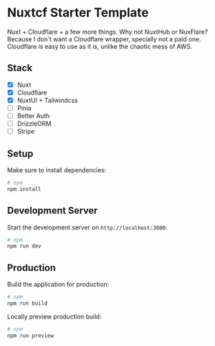 # Nuxtcf Starter Template

Nuxt + Cloudflare + a few more things. Why not NuxtHub or NuxFlare? Because I don't want a Cloudflare wrapper, specially not a paid one. Cloudflare is easy to use as it is, unlike the chaotic mess of AWS.

## Stack

- [x] Nuxt
- [x] Cloudflare
- [x] NuxtUI + Tailwindcss
- [ ] Pinia
- [ ] Better Auth
- [ ] DrizzleORM
- [ ] Stripe

## Setup

Make sure to install dependencies:

```bash
# npm
npm install
```

## Development Server

Start the development server on `http://localhost:3000`:

```bash
# npm
npm run dev
```

## Production

Build the application for production:

```bash
# npm
npm run build
```

Locally preview production build:

```bash
# npm
npm run preview
```
